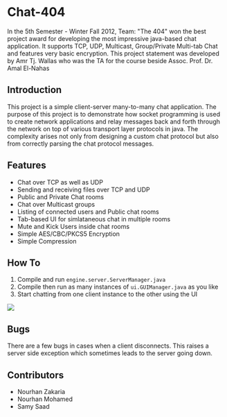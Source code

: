 Chat-404
========

In the 5th Semester - Winter Fall 2012, Team: "The 404" won the best project award for developing the most impressive java-based chat application. It supports TCP, UDP, Multicast, Group/Private Multi-tab Chat and features very basic encryption. This project statement was developed by Amr Tj. Wallas who was the TA for the course beside Assoc. Prof. Dr. Amal El-Nahas

Introduction
------------
This project is a simple client-server many-to-many chat application. The purpose of this project is to demonstrate how socket programming is used to create network applications and relay messages back and forth through the network on top of various transport layer protocols in java. The complexity arises not only from designing a custom chat protocol but also from correctly parsing the chat protocol messages.

Features
--------
* Chat over TCP as well as UDP
* Sending and receiving files over TCP and UDP
* Public and Private Chat rooms
* Chat over Multicast groups
* Listing of connected users and Public chat rooms
* Tab-based UI for simlataneous chat in multiple rooms
* Mute and Kick Users inside chat rooms
* Simple AES/CBC/PKCS5 Encryption
* Simple Compression

How To
------
1. Compile and run `engine.server.ServerManager.java`
2. Compile then run as many instances of `ui.GUIManager.java` as you like
3. Start chatting from one client instance to the other using the UI


<a href="https://i.imgur.com/jKiu7DC.png">
  <img src="https://i.imgur.com/jKiu7DC.png" />
</a>


Bugs
----
There are a few bugs in cases when a client disconnects. This raises a server side exception which sometimes leads to the server going down.

Contributors
------------
* Nourhan Zakaria
* Nourhan Mohamed
* Samy Saad
